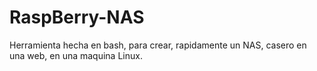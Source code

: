 # RaspBerry-NAS
Herramienta hecha en bash, para crear, rapidamente un NAS, casero en una web, en una maquina Linux.
